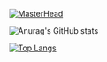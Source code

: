 [![MasterHead](https://sun9-4.userapi.com/impg/wxrtA1sf1GtrVFNsFK2pmwy4iAULb2L78SUwpA/4tr1FjgVJRQ.jpg?size=1197x673&quality=96&sign=ab8443172e9d3bb1d01736c444929f81&type=album)](https://github.com/WarkingMark)

![Anurag's GitHub stats](https://github-readme-stats.vercel.app/api?username=WarkingMark&show_icons=true&theme=radical&border_color=red)

[![Top Langs](https://github-readme-stats.vercel.app/api/top-langs/?username=WarkingMark&bg_color=black)](https://github.com/anuraghazra/github-readme-stats)

<!--
**WarkingMark/WarkingMark** is a ✨ _special_ ✨ repository because its `README.md` (this file) appears on your GitHub profile.

Here are some ideas to get you started:

- 🔭 I’m currently working on ... something
- 🌱 I’m currently learning ...
- 👯 I’m looking to collaborate on ...
- 🤔 I’m looking for help with ...
- 💬 Ask me about ...
- 📫 How to reach me: ...
- 😄 Pronouns: ...
- ⚡ Fun fact: ...
-->
